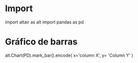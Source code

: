 # Import

import altair as alt
import pandas as pd

# Gráfico de barras

alt.Chart(PD).mark_bar().encode(
    x='column X',
    y= 'Column Y'
)
